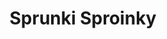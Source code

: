 ---
slug: sprunki-sproinky
title: Sprunki Sproinky
description: "Sprunki Sproinky is an exciting online game. Play for free directly in your browser!"
icon: /images/popular_mods/Sprunki Sproinky.png
url: https://wowtbc.net/sprunkin/sproinky/index.html
previewImage: /images/popular_mods/Sprunki Sproinky.png
type: popular mods

# SEO配置
seo:
  title: "Sprunki Sproinky - Play Free Online Game | Fun Browser Games"
  description: "Sprunki Sproinky - Play this fun online game for free in your browser. No download required!"
  ogImage: "/images/popular_mods/Sprunki Sproinky.png"
  keywords: "sprunki-sproinky, online game, browser game, free game, popular mods game, play online"

videoUrls:
  - https://www.youtube.com/embed/example1
  - https://www.youtube.com/embed/example2

whyPlay:
  title: "Why Play Sprunki Sproinky?"
  items:
    - "Immersive Gameplay: Sprunki Sproinky offers an engaging and immersive gaming experience that will keep you entertained for hours"
    - "Challenging Levels: Test your skills with increasingly difficult challenges and obstacles"
    - "Beautiful Graphics: Enjoy stunning visuals and smooth animations that bring the game world to life"
    - "Regular Updates: New content and features are added regularly to keep the game fresh and exciting"
    - "Free to Play: Experience all the fun without spending a penny"
    - "Community Features: Connect with other players, share strategies, and compete for high scores"
    - "Cross-Platform: Play on any device with a web browser, no downloads required"

features:
  title: "Key Features of Sprunki Sproinky"
  image: "/images/popular_mods/Sprunki Sproinky.png"
  items:
    - "Intuitive Controls: Easy to learn controls make Sprunki Sproinky accessible for players of all skill levels"
    - "Multiple Game Modes: Enjoy various gameplay options that provide different challenges and experiences"
    - "Character Customization: Personalize your gaming experience with unique characters and items"
    - "Achievement System: Complete special tasks to earn rewards and recognition"
    - "Leaderboards: Compete with players worldwide and see who can achieve the highest scores"

characteristics:
  title: "Game Characteristics"
  image: "/images/popular_mods/Sprunki Sproinky.png"
  items:
    - "Genre: Popular mods game with elements of strategy and skill"
    - "Difficulty: Suitable for both casual gamers and those seeking a challenge"
    - "Play Time: Quick sessions or extended gameplay, depending on your preference"
    - "Art Style: Vibrant and engaging visuals that enhance the gaming experience"
    - "Sound Design: Immersive audio that complements the gameplay perfectly"

info: "Sprunki Sproinky is an exciting online game that offers players a unique and engaging gaming experience. With its intuitive controls, stunning visuals, and challenging gameplay, Sprunki Sproinky provides hours of entertainment for players of all ages and skill levels. Whether you're looking for a quick gaming session during a break or an extended play session, Sprunki Sproinky delivers an immersive experience that will keep you coming back for more. The game features multiple levels of increasing difficulty, ensuring that players are constantly challenged as they progress. With regular updates adding new content and features, Sprunki Sproinky remains fresh and exciting, providing endless entertainment options for its growing community of players."

howToPlayIntro: "Welcome to Sprunki Sproinky! This guide will walk you through the basics and help you master the game. Whether you're a beginner or looking to improve your skills, these tips and instructions will enhance your gaming experience."

howToPlaySteps:
  - title: "Getting Started"
    description: "Begin your Sprunki Sproinky adventure by familiarizing yourself with the controls. Use your keyboard or mouse to navigate through the game interface. The tutorial will guide you through the basic mechanics and help you understand the objectives."
  - title: "Understanding the Objectives"
    description: "In Sprunki Sproinky, your main goal is to progress through levels by completing specific objectives. Each level presents unique challenges that require different strategies and approaches."
  - title: "Mastering the Controls"
    description: "Practice using the controls to improve your precision and reaction time. Sprunki Sproinky requires quick reflexes and strategic thinking to overcome obstacles and defeat opponents."
  - title: "Utilizing Power-ups"
    description: "Collect power-ups throughout the game to enhance your abilities and overcome difficult challenges. Each power-up offers unique advantages that can be crucial for success."
  - title: "Developing Strategies"
    description: "As you progress in Sprunki Sproinky, develop effective strategies for different scenarios. Analyze patterns, anticipate challenges, and adapt your approach to maximize your performance."

faq:
  title: "Frequently Asked Questions about Sprunki Sproinky"
  items:
    - question: "Is Sprunki Sproinky free to play?"
      answer: "Yes, Sprunki Sproinky is completely free to play directly in your web browser. No downloads or purchases are required to enjoy the full game experience."
    - question: "Can I play Sprunki Sproinky on mobile devices?"
      answer: "Yes, Sprunki Sproinky is optimized for both desktop and mobile play. You can enjoy the game on any device with a web browser and internet connection."
    - question: "Are there any in-game purchases?"
      answer: "While Sprunki Sproinky is free to play, there may be optional in-game purchases available for cosmetic items or additional features that don't affect core gameplay."
    - question: "How often is Sprunki Sproinky updated?"
      answer: "The developers regularly update Sprunki Sproinky with new content, features, and improvements based on player feedback and game performance."
    - question: "Can I play Sprunki Sproinky offline?"
      answer: "Currently, Sprunki Sproinky requires an internet connection to play as it's a browser-based online game."
    - question: "Is Sprunki Sproinky suitable for children?"
      answer: "Yes, Sprunki Sproinky is designed to be family-friendly and suitable for players of all ages."
    - question: "How do I report bugs or issues?"
      answer: "If you encounter any problems while playing Sprunki Sproinky, you can report them through the game's support page or contact the developers directly through their website."
    - question: "Still Have Questions?"
      answer: "If you have additional questions about Sprunki Sproinky that aren't covered in this FAQ, please visit our support center or contact our customer service team for assistance."
---